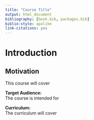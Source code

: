 ```yaml
---
title: "Course Title"
output: html_document
bibliography: [book.bib, packages.bib]
biblio-style: apalike
link-citations: yes
---
```


# Introduction 

## Motivation
This course will cover 

**Target Audience:**  
The course is intended for 

**Curriculum:**  
The curriculum will cover

